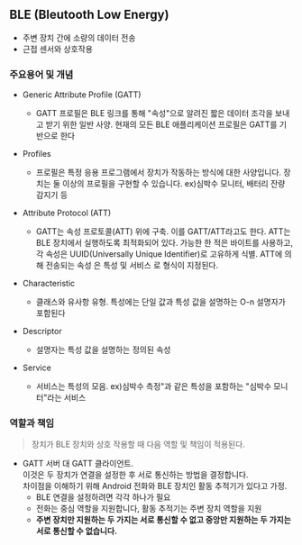 ## BLE (Bleutooth Low Energy)

- 주변 장치 간에 소량의 데이터 전송
- 근접 센서와 상호작용

### 주요용어 및 개념

- Generic Attribute Profile (GATT)
  - GATT 프로필은 BLE 링크를 통해 "속성"으로 알려진 짧은 데이터 조각을 보내고 받기 위한 일반 사양. 현재의 모든 BLE 애플리케이션 프로필은 GATT를 기반으로 한다

- Profiles
  - 프로필은 특정 응용 프로그램에서 장치가 작동하는 방식에 대한 사양입니다. 장치는 둘 이상의 프로필을 구현할 수 있습니다. ex)심박수 모니터, 배터리 잔량 감지기 등
- Attribute Protocol (ATT)
  - GATT는 속성 프로토콜(ATT) 위에 구축. 이를 GATT/ATT라고도 한다. ATT는 BLE 장치에서 실행하도록 최적화되어 있다. 
     가능한 한 적은 바이트를 사용하고, 각 속성은 UUID(Universally Unique Identifier)로 고유하게 식별. ATT에 의해 전송되는 속성 은 특성 및 서비스 로 형식이 지정된다.
- Characteristic
  - 클래스와 유사항 유형. 특성에는 단일 값과 특성 값을 설명하는 O-n 설명자가 포함된다
- Descriptor
  - 설명자는 특성 값을 설명하는 정의된 속성
- Service
  - 서비스는 특성의 모음. ex)심박수 측정"과 같은 특성을 포함하는 "심박수 모니터"라는 서비스

### 역할과 책임

>장치가 BLE 장치와 상호 작용할 때 다음 역할 및 책임이 적용된다.

- GATT 서버 대 GATT 클라이언트.  
  이것은 두 장치가 연결을 설정한 후 서로 통신하는 방법을 결정합니다.  
  차이점을 이해하기 위해 Android 전화와 BLE 장치인 활동 추적기가 있다고 가정.
  - BLE 연결을 설정하려면 각각 하나가 필요
  - 전화는 중심 역할을 지원합니다, 활동 추적기는 주변 장치 역할을 지원  
  - **주변 장치만 지원하는 두 가지는 서로 통신할 수 없고 중앙만 지원하는 두 가지는 서로 통신할 수 없습니다.**



